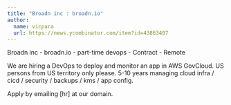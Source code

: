 ```yaml
---
title: "Broadn inc : broadn.io"
author:
  name: vicpara
  url: https://news.ycombinator.com/item?id=43863407
---
```

Broadn inc - broadn.io - part-time devops - Contract - Remote

We are hiring a DevOps to deploy and monitor an app in AWS GovCloud. 
US persons from US territory only please. 5-10 years managing cloud infra &#x2F; cicd &#x2F; security &#x2F; backups &#x2F; kms &#x2F; app config.

Apply by emailing [hr] at our domain.
<JobApplication />
